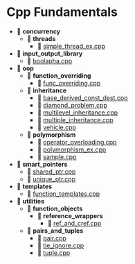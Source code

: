 # Cpp Fundamentals
- 📂 __concurrency__
  - 📂 __threads__
    - 📄 [simple\_thread\_ex.cpp](concurrency/threads/simple_thread_ex.cpp)
- 📂 __input\_output\_library__
  - 📄 [boolapha.cpp](input_output_library/boolapha.cpp)
- 📂 __oop__
  - 📂 __function\_overriding__
    - 📄 [func\_overriding.cpp](oop/function_overriding/func_overriding.cpp)
  - 📂 __inheritance__
    - 📄 [base\_derived\_const\_dest.cpp](oop/inheritance/base_derived_const_dest.cpp)
    - 📄 [diamond\_problem.cpp](oop/inheritance/diamond_problem.cpp)
    - 📄 [multilevel\_inheritance.cpp](oop/inheritance/multilevel_inheritance.cpp)
    - 📄 [multiple\_inheritance.cpp](oop/inheritance/multiple_inheritance.cpp)
    - 📄 [vehicle.cpp](oop/inheritance/vehicle.cpp)
  - 📂 __polymorphism__
    - 📄 [operator\_overloading.cpp](oop/polymorphism/operator_overloading.cpp)
    - 📄 [polymorphism\_ex.cpp](oop/polymorphism/polymorphism_ex.cpp)
    - 📄 [sample.cpp](oop/polymorphism/sample.cpp)
- 📂 __smart\_pointers__
  - 📄 [shared\_ptr.cpp](smart_pointers/shared_ptr.cpp)
  - 📄 [unique\_ptr.cpp](smart_pointers/unique_ptr.cpp)
- 📂 __templates__
  - 📄 [function\_templates.cpp](templates/function_templates.cpp)
- 📂 __utilities__
  - 📂 __function\_objects__
    - 📂 __reference\_wrappers__
      - 📄 [ref\_and\_cref.cpp](utilities/function_objects/reference_wrappers/ref_and_cref.cpp)
  - 📂 __pairs\_and\_tuples__
    - 📄 [pair.cpp](utilities/pairs_and_tuples/pair.cpp)
    - 📄 [tie\_ignore.cpp](utilities/pairs_and_tuples/tie_ignore.cpp)
    - 📄 [tuple.cpp](utilities/pairs_and_tuples/tuple.cpp)

